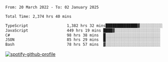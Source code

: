 <!--START_SECTION:waka-->

```txt
From: 20 March 2022 - To: 02 January 2025

Total Time: 2,374 hrs 40 mins

TypeScript                 1,382 hrs 32 mins██████████████▓░░░░░░░░░░   58.22 %
JavaScript                 449 hrs 19 mins ████▓░░░░░░░░░░░░░░░░░░░░   18.92 %
C#                         98 hrs 38 mins  █░░░░░░░░░░░░░░░░░░░░░░░░   04.15 %
JSON                       85 hrs 29 mins  █░░░░░░░░░░░░░░░░░░░░░░░░   03.60 %
Bash                       78 hrs 57 mins  ▓░░░░░░░░░░░░░░░░░░░░░░░░   03.33 %
```

<!--END_SECTION:waka-->
[![spotify-github-profile](https://spotify-github-profile.vercel.app/api/view?uid=c00zprrvy9xiloa9qnco3hmng&cover_image=true&theme=novatorem&show_offline=false&background_color=121212&bar_color=53b14f&bar_color_cover=false)](https://spotify-github-profile.vercel.app/api/view?uid=c00zprrvy9xiloa9qnco3hmng&redirect=true)




